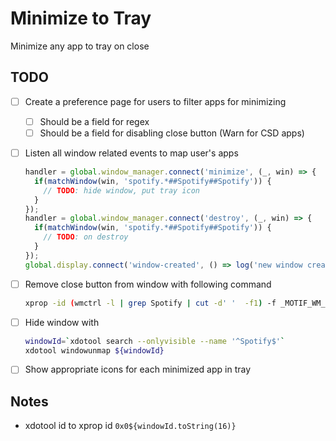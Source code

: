 # Minimize to Tray

Minimize any app to tray on close

## TODO

- [ ] Create a preference page for users to filter apps for minimizing
  - [ ] Should be a field for regex
  - [ ] Should be a field for disabling close button (Warn for CSD apps)
- [ ] Listen all window related events to map user's apps

  ```js
  handler = global.window_manager.connect('minimize', (_, win) => {
    if(matchWindow(win, 'spotify.*##Spotify##Spotify')) {
      // TODO: hide window, put tray icon
    }
  });
  handler = global.window_manager.connect('destroy', (_, win) => {
    if(matchWindow(win, 'spotify.*##Spotify##Spotify')) {
      // TODO: on destroy
    }
  });
  global.display.connect('window-created', () => log('new window created'));
  ```

- [ ] Remove close button from window with following command

  ```sh
  xprop -id (wmctrl -l | grep Spotify | cut -d' '  -f1) -f _MOTIF_WM_HINTS 32c -set _MOTIF_WM_HINTS "1,30"
  ```

- [ ] Hide window with

  ```sh
  windowId=`xdotool search --onlyvisible --name '^Spotify$'`
  xdotool windowunmap ${windowId}
  ```

- [ ] Show appropriate icons for each minimized app in tray

## Notes

- xdotool id to xprop id `0x0${windowId.toString(16)}`
